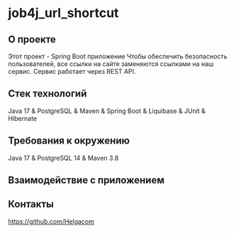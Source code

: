 # job4j_url_shortcut

## О проекте

Этот проект - Spring Boot приложение
Чтобы обеспечить безопасность пользователей, все ссылки на сайте заменяются ссылками на наш сервис.
Сервис работает через REST API.

## Стек технологий

Java 17 & PostgreSQL & Maven & Spring Boot & Liquibase & JUnit & Hibernate

## Требования к окружению

Java 17 & PostgreSQL 14 & Maven 3.8

## Взаимодействие с приложением
### 
## Контакты
https://github.com/Helgacom